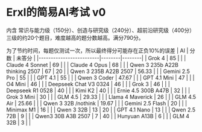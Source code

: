 # Erxl的简易AI考试 v0
内含 常识与能力级（150分）、创造与研究级（240分）、超前沿研究级（400分） 三级的约20个题目，难度越高的题分数越高。满分790分。

为了节约时间，每题仅测试一次，所以最终得分可能存在正负10%的误差
| AI                      | 分数   | 未答分 |
|-------------------------|--------|--------|
| Grok 4                  | 85     |        |
| Claude 4 Sonnet         | 69     |        |
| Claude 4 Opus           | 68     |        |
| Qwen 3 235b A22B thinking 2507 | 67 | 20  |
| Qwen 3 235B A22B 2507   | 56.33  |        |
| Gemini 2.5 Pro          | 55     |        |
| GPT 4.1                 | 55     |        |
| Qwen 3 Coder            | 47.67  |        |
| GPT 4.1 Mini            | 47     |        |
| O4 Mini                 | 46     |        |
| Deepseek Chat V3 0324   | 46     |        |
| Grok 3                  | 46     |        |
| Deepseek R1 0528        | 40     |        |
| Kimi K2                 | 40     |        |
| Ernie 4.5 300B A47B     | 32     |        |
| Grok 3 Mini             | 30     |        |
| GLM 4.5                 | 29.33  |        |
| Llama 4 Maverick        | 26     |        |
| GLM 4.5 Air             | 25.66  |        |
| Qwen 3 32B /nothink     | 19.67  |        |
| Gemini 2.5 Flash        | 20     |        |
| Minimax M1              | 16     |        |
| Qwen 3 32B              | 13     | 20     |
| GPT 4.1 Nano            | 13     |        |
| Qwen 2.5 72B            | 9      |        |
| Qwen3 30B A3B 2507      | 7      | 40     |
| Hunyuan A13B            | 6      |        |
| GLM 4 32B               | 3      |        |

